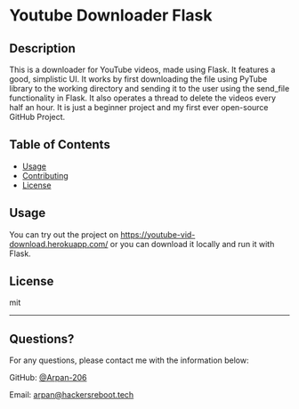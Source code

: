 # Youtube Downloader Flask
  
  
  ## Description 
  
  
  This is a downloader for YouTube videos, made using Flask. It features a good, simplistic UI. It works by first downloading the file using PyTube library to the working directory and sending it to the user using the send_file functionality in Flask. It also operates a thread to delete the videos every half an hour. It is just a beginner project and my first ever open-source GitHub Project.
  ## Table of Contents
  * [Usage](#usage)
  * [Contributing](#contributing)
  * [License](#license)
  
  ## Usage 
  
   
  You can try out the project on https://youtube-vid-download.herokuapp.com/ or you can download it locally and run it with Flask.
  
  ## License
  
  mit
  
  ---
  
  ## Questions?
  
  For any questions, please contact me with the information below:
 
  GitHub: [@Arpan-206](https://github.com/Arpan-206)
  
  Email: [arpan@hackersreboot.tech](mailto:arpan@hackersreboot.tech)
  

